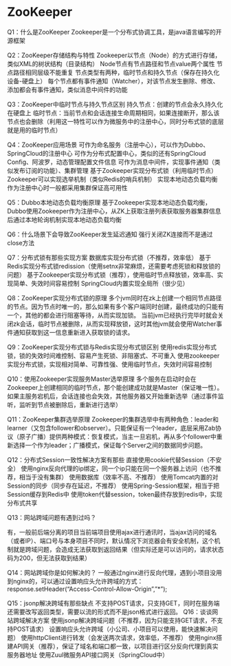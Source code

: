# ZooKeeper

Q1：什么是ZooKeeper
Zookeeper是一个分布式协调工具，是java语言编写的开源框架

Q2：ZooKeeper存储结构与特性
Zookeeper以节点（Node）的方式进行存储，类似XML的树状结构（目录结构）
Node节点有节点路径和节点value两个属性
节点路径相同层级不能重复
节点类型有两种，临时节点和持久节点（保存在持久化设备-硬盘上）
每个节点都有事件通知（Watcher），对该节点发生删除、修改、添加都会有事件通知，类似消息中间件的功能

Q3：ZooKeeper中临时节点与持久节点区别
持久节点：创建的节点会永久持久化在硬盘上
临时节点：当前节点和会话连接生命周期相同，如果连接断开，那么该节点也会删除（利用这一特性可以作为微服务中的注册中心，同时分布式锁的底层就是用的临时节点）

Q4：ZooKeeper应用场景
可作为命名服务（注册中心），可以作为Dubbo、SpringCloud的注册中心
可作为分布式配置中心，类似的还有SpringCloud Config、阿波罗，动态管理配置文件信息
可作为消息中间件，实现事件通知（类似发布订阅的功能）、集群管理
基于Zookeeper实现分布式锁（利用临时节点）
Zookeeper可以实现选举机制（类似Redis的哨兵机制）
实现本地动态负载均衡
作为注册中心时一般都采用集群保证高可用性

Q5：Dubbo本地动态负载均衡原理
基于Zookeeper实现本地动态负载均衡，Dubbo使用Zookeeper作为注册中心，从ZK上获取注册列表获取服务器集群信息后通过本地轮询机制实现本地动态负载均衡

Q6：什么场景下会导致ZooKeeper发生延迟通知
强行关闭ZK连接而不是通过close方法

Q7：分布式锁有那些实现方案
数据库实现分布式锁（不推荐，效率低）
基于Redis实现分布式锁redission（使用setnx非常麻烦，还需要考虑死锁和释放锁的问题）
基于Zookeeper实现分布式锁（推荐），使用临时节点释放锁，效率高、实现简单、失效时间容易控制
SpringCloud内置实现全局所（很少见）

Q8：ZooKeeper实现分布式锁的原理
多个jvm同时在zk上创建一个相同节点路径的节点。因为节点时唯一的，那么如果有多个客户端同时创建，最终成功的只能有一个，其他的都会进行阻塞等待，从而实现加锁。
当前jvm已经执行完毕时就会关闭zk会话，临时节点被删除，从而实现释放锁，这时其他jvm就会使用Watcher事件通知获取到这一信息重新进入获取锁的请求。

Q9：ZooKeeper实现分布式锁与Redis实现分布式锁区别
使用redis实现分布式锁，锁的失效时间难控制、容易产生死锁、非阻塞式、不可重入
使用zookeeper实现分布式锁，实现相对简单、可靠性强、使用临时节点，失效时间容易控制

Q10：使用Zookeeper实现服务Master选举原理
多个服务在启动时会在Zookeeper上创建相同的临时节点，那个能创建成功就是Master（保证唯一性）。如果主服务宕机后，会话连接也会失效，其他服务器又开始重新选举（通过事件监听，监听到节点被删除后，重新进行选举）

Q11：ZooKeeper集群选举原理
Zookeeper的集群选举中有两种角色：leader和learner（又包含follower和observer）。只能保证有一个leader，底层采用Zab协议（原子广播）提供两种模式：恢复模式，当主一旦宕机，再从多个follower中重新选择一个作为leader；广播模式，保证每个Server之间的数据同步问题。

Q12：分布式Session一致性解决方案有那些
直接使用cookie代替Session（不安全）
使用nginx反向代理的ip绑定，同一个ip只能在同一个服务器上访问（也不推荐，相当于没有集群）
使用数据库（效率不高、不推荐）
使用Tomcat内置的对Session的同步（同步存在延迟，不推荐）
使用Spring-Session框架，相当于把Session缓存到Redis中
使用token代替session，token最终存放到redis中，实现分布式共享

Q13：网站跨域问题有遇到过吗？

有，一般前后端分离的项目当前端项目使用ajax进行通讯时，当ajax访问的域名（或者IP）、端口号与本身项目不同时，默认情况下浏览器会有安全机制，这个机制就是跨域问题，会造成无法获取到返回结果（但实际还是可以访问的，请求状态码为200，但无法获取到结果）

Q14：网站跨域你是如何解决的？
一般通过nginx进行反向代理，遇到小项目没用到nginx的，可以通过设置响应头允许跨域的方式：response.setHeader(“Access-Control-Allow-Origin”,”*”);

Q15：jsonp解决跨域有那些缺点
不支持POST请求，只支持GET，同时在服务端还需要改写返回类型，需要以流的形式而不是json格式进行返回。
Q16：谈谈网站跨域解决方案
使用jsonp解决跨域问题（不推荐，因为只能支持GET请求，不支持POST请求）
设置响应头允许跨域（小公司、小项目可以使用，能快速解决问题）
使用httpClient进行转发（会发送两次请求，效率低，不推荐）
使用nginx搭建API网关（推荐），保证了域名和端口都一致，以项目进行区分反向代理到真实服务器地址
使用Zuul微服务API接口网关（SpringCloud中）
